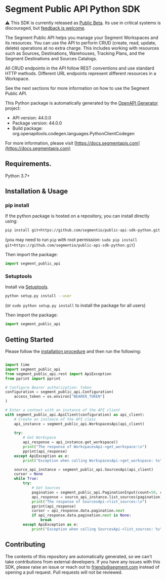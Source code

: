 # Segment Public API Python SDK

:warning: This SDK is currently released as [Public Beta](https://segment.com/legal/first-access-beta-preview/). Its use in critical systems is discouraged, but [feedback is welcome](#contributing).

The Segment Public API helps you manage your Segment Workspaces and its resources. You can use the API to perform CRUD (create, read, update, delete) operations at no extra charge. This includes working with resources such as Sources, Destinations, Warehouses, Tracking Plans, and the Segment Destinations and Sources Catalogs.

All CRUD endpoints in the API follow REST conventions and use standard HTTP methods. Different URL endpoints represent different resources in a Workspace.

See the next sections for more information on how to use the Segment Public API.


This Python package is automatically generated by the [OpenAPI Generator](https://openapi-generator.tech) project:

- API version: 44.0.0
- Package version: 44.0.0
- Build package: org.openapitools.codegen.languages.PythonClientCodegen

For more information, please visit [https://docs.segmentapis.com](https://docs.segmentapis.com)

## Requirements.

Python 3.7+

## Installation & Usage
### pip install

If the python package is hosted on a repository, you can install directly using:

```sh
pip install git+https://github.com/segmentio/public-api-sdk-python.git
```
(you may need to run `pip` with root permission: `sudo pip install git+https://github.com/segmentio/public-api-sdk-python.git`)

Then import the package:
```python
import segment_public_api
```

### Setuptools

Install via [Setuptools](http://pypi.python.org/pypi/setuptools).

```sh
python setup.py install --user
```
(or `sudo python setup.py install` to install the package for all users)

Then import the package:
```python
import segment_public_api
```

## Getting Started

Please follow the [installation procedure](#installation--usage) and then run the following:

```python

import time
import segment_public_api
from segment_public_api.rest import ApiException
from pprint import pprint

# Configure Bearer authorization: token
configuration = segment_public_api.Configuration(
    access_token = os.environ["BEARER_TOKEN"]
)

# Enter a context with an instance of the API client
with segment_public_api.ApiClient(configuration) as api_client:
    # Create an instance of the API class
    api_instance = segment_public_api.WorkspacesApi(api_client)
    
    try:
        # Get Workspace
        api_response = api_instance.get_workspace()
        print("The response of WorkspacesApi->get_workspace:\n")
        pprint(api_response)
    except ApiException as e:
        print("Exception when calling WorkspacesApi->get_workspace: %s\n" % e)

    source_api_instance = segment_public_api.SourcesApi(api_client)
    cursor = None
    while True:
        try:
            # Get Sources
            pagination = segment_public_api.PaginationInput(count=50, cursor= cursor)
            api_response = source_api_instance.list_sources(pagination)
            print("The response of SourcesApi->list_sources:\n")
            pprint(api_response)
            cursor = api_response.data.pagination.next
            if api_response.data.pagination.next is None:
                break
        except ApiException as e:
            print("Exception when calling SourcesApi->list_sources: %s\n" % e)
```

## Contributing

The contents of this repository are automatically generated, so we can't take contributions from external developers. If you have any issues with this SDK, please raise an issue or reach out to friends@segment.com instead of opening a pull request. Pull requests will not be reviewed.
